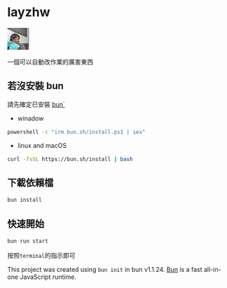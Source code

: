 # layzhw


<img src="./assert/laugage.jpg" width=50px height=50px>

一個可以自動改作業的厲害東西


## 若沒安裝 bun

請先確定已安裝 [bun`]('https://bun.sh')

- winadow

```sh
powershell -c "irm bun.sh/install.ps1 | iex"
```

- linux and macOS

```sh
curl -fsSL https://bun.sh/install | bash
```

## 下載依賴檔

```bash
bun install
```

## 快速開始

```sh
bun run start
```

按照`terminal`的指示即可

This project was created using `bun init` in bun v1.1.24. [Bun](https://bun.sh) is a fast all-in-one JavaScript runtime.
